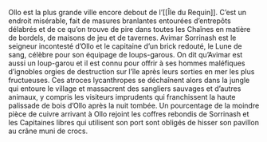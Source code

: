 Ollo est la plus grande ville encore debout de l’[[Île du Requin]]. C’est un endroit misérable, fait de masures branlantes entourées d’entrepôts délabrés et de ce qu’on trouve de pire dans toutes les Chaînes en matière de bordels, de maisons de jeu et de tavernes. Avimar Sorrinash est le seigneur incontesté d’Ollo et le capitaine d’un brick redouté, le Lune de sang, célèbre pour son équipage de loups-garous. On dit qu’Avimar est aussi un loup-garou et il est connu pour offrir à ses hommes maléfiques d’ignobles orgies de destruction sur l’île après leurs sorties en mer les plus fructueuses. Ces atroces lycanthropes se déchaînent alors dans la jungle qui entoure le village et massacrent des sangliers sauvages et d’autres animaux, y compris les visiteurs imprudents qui franchissent la haute palissade de bois d’Ollo après la nuit tombée. Un pourcentage de la moindre pièce de cuivre arrivant à Ollo rejoint les coffres rebondis de Sorrinash et les Capitaines libres qui utilisent son port sont obligés de hisser son pavillon au crâne muni de crocs.